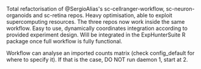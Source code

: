 Total refactorisation of @SergioAlias's sc-cellranger-workflow, sc-neuron-organoids and sc-retina repos. Heavy optimisation, able to exploit supercomputing resources. The three repos now work inside the same workflow. Easy to use, dynamically coordinates integration according to provided experiment design. Will be integrated in the ExpHunterSuite R package once full workflow is fully functional.

Workflow can analyse an imported counts matrix (check config_default for where to specify it). If that is the case, DO NOT run daemon 1, start at 2.
